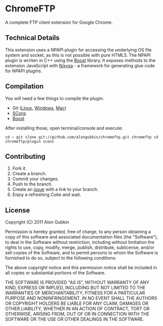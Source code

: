 ChromeFTP
=========

A complete FTP client extension for Google Chrome.

Technical Details
-----------------

This extension uses a NPAPI plugin for accessing the underlying OS file system and socket, as this is not possible with pure HTML5. The NPAPI plugin is wrriten in C++ using the [Boost][2] library. It exposes methods to the extension JavaScript with [Nixysa][3] - a framework for generating glue code for NPAPI plugins.

Compilation
-----------

You will need a few things to compile the plugin:

 - Git ([Linux][6], [Windows][7], [Mac][8])
 - [SCons][4]
 - [Boost][5]

After installing those, open terminal/console and execute:

`cd ~
git clone git://github.com/alongubkin/chromeftp.git chromeftp
cd chromeftp/plugin
scons`

Contributing
------------

1. Fork it.
2. Create a branch.
3. Commit your changes.
4. Push to the branch.
5. Create an [issue][1] with a link to your branch.
6. Enjoy a refreshing Coke and wait.

License
-------

Copyright (C) 2011 Alon Gubkin

Permission is hereby granted, free of charge, to any person obtaining a copy
of this software and associated documentation files (the "Software"), to deal
in the Software without restriction, including without limitation the rights
to use, copy, modify, merge, publish, distribute, sublicense, and/or sell
copies of the Software, and to permit persons to whom the Software is
furnished to do so, subject to the following conditions:

The above copyright notice and this permission notice shall be included in
all copies or substantial portions of the Software.

THE SOFTWARE IS PROVIDED "AS IS", WITHOUT WARRANTY OF ANY KIND, EXPRESS OR
IMPLIED, INCLUDING BUT NOT LIMITED TO THE WARRANTIES OF MERCHANTABILITY,
FITNESS FOR A PARTICULAR PURPOSE AND NONINFRINGEMENT. IN NO EVENT SHALL THE
AUTHORS OR COPYRIGHT HOLDERS BE LIABLE FOR ANY CLAIM, DAMAGES OR OTHER
LIABILITY, WHETHER IN AN ACTION OF CONTRACT, TORT OR OTHERWISE, ARISING FROM,
OUT OF OR IN CONNECTION WITH THE SOFTWARE OR THE USE OR OTHER DEALINGS IN
THE SOFTWARE.

[1]: http://github.com/alongubkin/chromeftp/issues
[2]: http://www.boost.org/
[3]: http://code.google.com/p/nixysa/
[4]: http://www.scons.org/
[5]: http://www.boost.org/doc/libs/1_45_0/more/getting_started/index.html
[6]: http://help.github.com/linux-git-installation/
[7]: http://help.github.com/win-git-installation/
[8]: http://help.github.com/mac-git-installation/
